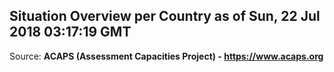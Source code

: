 ## Situation Overview per Country as of Sun, 22 Jul 2018 03:17:19 GMT

Source: **ACAPS (Assessment Capacities Project) - https://www.acaps.org**